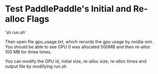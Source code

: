 # Test PaddlePaddle's Initial and Re-alloc Flags

'sh run.sh'

Then open file gpu_usage.txt, which records the gpu usage by nvidia-smi.  You
should be able to see GPU 0 was allocated 500MB and then re-alloc 100 MB for 
three times.

You can modify the GPU id, initial size, re-alloc size, re-alloc times  and 
output file by modifying run.sh

